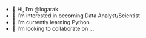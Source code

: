 - 👋 Hi, I’m @logarak
- 👀 I’m interested in becoming Data Analyst/Scientist
- 🌱 I’m currently learning Python
- 💞️ I’m looking to collaborate on ...

<!---
logarak/logarak is a ✨ special ✨ repository because its `README.md` (this file) appears on your GitHub profile.
You can click the Preview link to take a look at your changes.
--->

